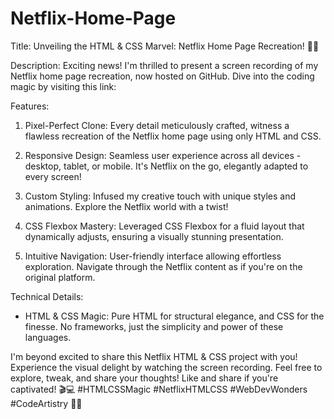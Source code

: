 # Netflix-Home-Page
Title: Unveiling the HTML & CSS Marvel: Netflix Home Page Recreation! 🍿🎉

Description:
Exciting news! I'm thrilled to present a screen recording of my Netflix home page recreation, now hosted on GitHub. Dive into the coding magic by visiting this link: 

Features:

1. Pixel-Perfect Clone: Every detail meticulously crafted, witness a flawless recreation of the Netflix home page using only HTML and CSS.

2. Responsive Design: Seamless user experience across all devices - desktop, tablet, or mobile. It's Netflix on the go, elegantly adapted to every screen!

3. Custom Styling: Infused my creative touch with unique styles and animations. Explore the Netflix world with a twist!

4. CSS Flexbox Mastery: Leveraged CSS Flexbox for a fluid layout that dynamically adjusts, ensuring a visually stunning presentation.

5. Intuitive Navigation: User-friendly interface allowing effortless exploration. Navigate through the Netflix content as if you're on the original platform.

Technical Details:

- HTML & CSS Magic: Pure HTML for structural elegance, and CSS for the finesse. No frameworks, just the simplicity and power of these languages.

I'm beyond excited to share this Netflix HTML & CSS project with you! Experience the visual delight by watching the screen recording. Feel free to explore, tweak, and share your thoughts! Like and share if you're captivated! 🎬💻 #HTMLCSSMagic #NetflixHTMLCSS #WebDevWonders #CodeArtistry 🚀✨
